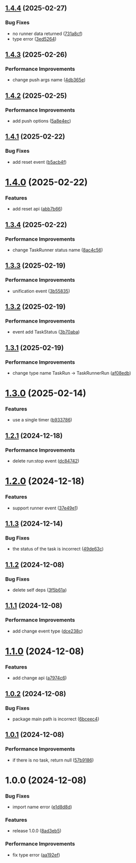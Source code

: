 ## [1.4.4](https://github.com/molvqingtai/task/compare/v1.4.3...v1.4.4) (2025-02-27)


### Bug Fixes

* no runner data returned ([731a8cf](https://github.com/molvqingtai/task/commit/731a8cf330bdf22447ee9a9c08cb710e0d13073b))
* type error ([3ed5264](https://github.com/molvqingtai/task/commit/3ed52640ae9d01953ec3da7c66b009813b32b99d))

## [1.4.3](https://github.com/molvqingtai/task/compare/v1.4.2...v1.4.3) (2025-02-26)


### Performance Improvements

* change push args name ([4db365e](https://github.com/molvqingtai/task/commit/4db365e71521e4a6f19fc9df464a560505ea2bc7))

## [1.4.2](https://github.com/molvqingtai/task/compare/v1.4.1...v1.4.2) (2025-02-25)


### Performance Improvements

* add push options ([5a8e4ec](https://github.com/molvqingtai/task/commit/5a8e4ec00cdb573d5ecb0e3571193fd14e04eb5d))

## [1.4.1](https://github.com/molvqingtai/task/compare/v1.4.0...v1.4.1) (2025-02-22)


### Bug Fixes

* add reset event ([b5acb4f](https://github.com/molvqingtai/task/commit/b5acb4f95a49a63b893df380da10a22b41cb796c))

# [1.4.0](https://github.com/molvqingtai/task/compare/v1.3.4...v1.4.0) (2025-02-22)


### Features

* add reset api ([abb7b66](https://github.com/molvqingtai/task/commit/abb7b6690d2ebebce394441f9f47f8af977ab062))

## [1.3.4](https://github.com/molvqingtai/task/compare/v1.3.3...v1.3.4) (2025-02-22)


### Performance Improvements

* change TaskRunner status name ([8ac4c56](https://github.com/molvqingtai/task/commit/8ac4c56577cee1f8c0e3326517160727a953e05f))

## [1.3.3](https://github.com/molvqingtai/task/compare/v1.3.2...v1.3.3) (2025-02-19)


### Performance Improvements

* unification event ([3b55835](https://github.com/molvqingtai/task/commit/3b558359d0abfe22b57d99038e26f9694820c7a8))

## [1.3.2](https://github.com/molvqingtai/task/compare/v1.3.1...v1.3.2) (2025-02-19)


### Performance Improvements

* event add TaskStatus ([3b70aba](https://github.com/molvqingtai/task/commit/3b70abaa86e7a35ac606422b263bc0066f5a091b))

## [1.3.1](https://github.com/molvqingtai/task/compare/v1.3.0...v1.3.1) (2025-02-19)


### Performance Improvements

* change type name TaskRun -> TaskRunnerRun ([af08edb](https://github.com/molvqingtai/task/commit/af08edb55b87749158d88f2c47f973fa65ddb962))

# [1.3.0](https://github.com/molvqingtai/task/compare/v1.2.1...v1.3.0) (2025-02-14)


### Features

* use a single timer ([b933786](https://github.com/molvqingtai/task/commit/b933786880dd7a84d52244fb8321cc3ebe01caf6))

## [1.2.1](https://github.com/molvqingtai/task/compare/v1.2.0...v1.2.1) (2024-12-18)


### Performance Improvements

* delete run:stop event ([dc84742](https://github.com/molvqingtai/task/commit/dc84742b789a97e242cd4c434a31c47266270a5b))

# [1.2.0](https://github.com/molvqingtai/task/compare/v1.1.3...v1.2.0) (2024-12-18)


### Features

* support runner event ([37e49e1](https://github.com/molvqingtai/task/commit/37e49e12b4cc835fe64350a965c81c3a4e0d3c69))

## [1.1.3](https://github.com/molvqingtai/task/compare/v1.1.2...v1.1.3) (2024-12-14)


### Bug Fixes

* the status of the task is incorrect ([49de63c](https://github.com/molvqingtai/task/commit/49de63c878046f398ed69c20accb8a4933e73924))

## [1.1.2](https://github.com/molvqingtai/task/compare/v1.1.1...v1.1.2) (2024-12-08)


### Bug Fixes

* delete self deps ([3f5b61a](https://github.com/molvqingtai/task/commit/3f5b61af29c97331075a9f30c6c4c1bbc5c19116))

## [1.1.1](https://github.com/molvqingtai/task/compare/v1.1.0...v1.1.1) (2024-12-08)


### Performance Improvements

* add change event type ([dce238c](https://github.com/molvqingtai/task/commit/dce238cd071aef4836fc7a9f5a08d948d9db648d))

# [1.1.0](https://github.com/molvqingtai/task/compare/v1.0.2...v1.1.0) (2024-12-08)


### Features

* add change api ([a7974c6](https://github.com/molvqingtai/task/commit/a7974c6b42b95e8713d181fe547df1fc97f280c8))

## [1.0.2](https://github.com/molvqingtai/task/compare/v1.0.1...v1.0.2) (2024-12-08)


### Bug Fixes

* package main path is incorrect ([6bceec4](https://github.com/molvqingtai/task/commit/6bceec42897c81f2198173276a7bc15bdeb6517f))

## [1.0.1](https://github.com/molvqingtai/task/compare/v1.0.0...v1.0.1) (2024-12-08)


### Performance Improvements

* if there is no task, return null ([57b9186](https://github.com/molvqingtai/task/commit/57b9186844fd29d6b4b942f1aefe71ea810d116e))

# 1.0.0 (2024-12-08)


### Bug Fixes

* import name error ([e1d8d8d](https://github.com/molvqingtai/task/commit/e1d8d8d1960872dbf6191777432ec38f8558b1d4))


### Features

* release 1.0.0 ([8ad3eb5](https://github.com/molvqingtai/task/commit/8ad3eb52b542225cfb4490b584bd76dd5787ae9f))


### Performance Improvements

* fix type error ([aa192ef](https://github.com/molvqingtai/task/commit/aa192efa6a0d65cecdc32d447349f67c50abe1cd))
